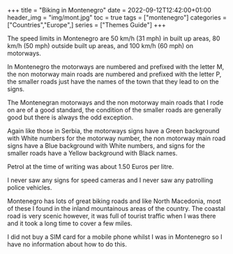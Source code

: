 +++
title = "Biking in Montenegro"
date = 2022-09-12T12:42:00+01:00
header_img = "img/mont.jpg"
toc = true
tags = ["montenegro"]
categories = ["Countries","Europe",]
series = ["Themes Guide"]
+++

The speed limits in Montenegro are 50 km/h (31 mph) in built up areas, 80 km/h (50 mph) outside built up areas, and 100 km/h (60 mph) on motorways.

In Montenegro the motorways are numbered and prefixed with the letter M, the non motorway main roads are numbered and prefixed with the letter P, the smaller roads just have the names of the town that they lead to on the signs.

The Montenegran motorways and the non motorway main roads that I rode on are of a good standard, the condition of the smaller roads are generally good but there is always the odd exception.

Again like those in Serbia, the motorways signs have a Green background with White numbers for the motorway number, the non motorway main road signs have a Blue background with White numbers, and signs for the smaller roads have a Yellow background with Black names.

Petrol at the time of writing was about 1.50 Euros per litre. 

I never saw any signs for speed cameras and I never saw any patrolling police vehicles.

Montenegro has lots of great biking roads and like North Macedonia, most of these I found in the inland mountainous areas of the country. The coastal road is very scenic however, it was full of tourist traffic when I was there and it took a long time to cover a few miles.

I did not buy a SIM card for a mobile phone whilst I was in Montenegro so I have no information about how to do this.